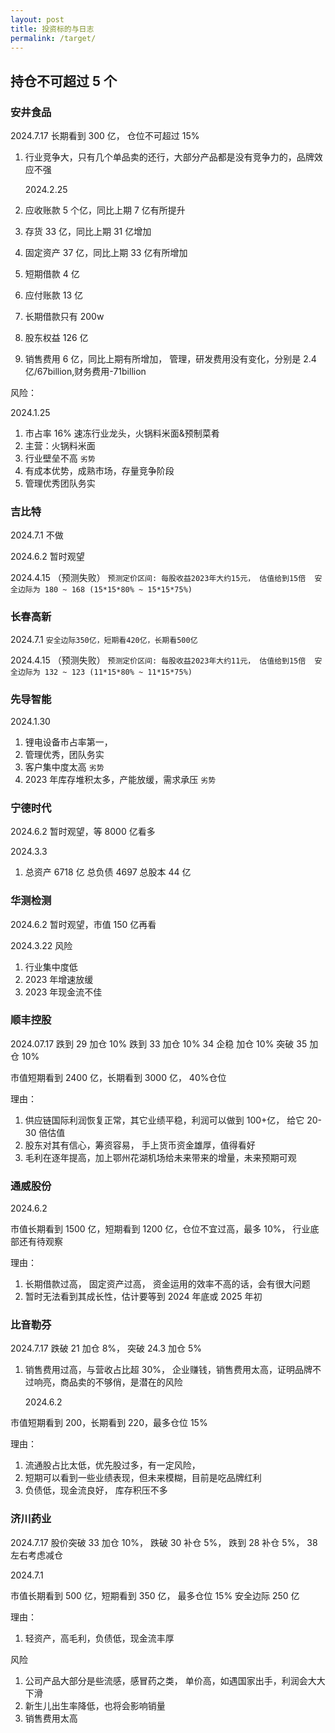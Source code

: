 ```yaml
---
layout: post
title: 投资标的与日志
permalink: /target/
---
```


## 持仓不可超过 5 个

### 安井食品

2024.7.17 长期看到 300 亿， 仓位不可超过 15%

1. 行业竞争大，只有几个单品卖的还行，大部分产品都是没有竞争力的，品牌效应不强

   2024.2.25

2. 应收账款 5 个亿，同比上期 7 亿有所提升
3. 存货 33 亿，同比上期 31 亿增加
4. 固定资产 37 亿，同比上期 33 亿有所增加
5. 短期借款 4 亿
6. 应付账款 13 亿
7. 长期借款只有 200w
8. 股东权益 126 亿
9. 销售费用 6 亿，同比上期有所增加， 管理，研发费用没有变化，分别是 2.4 亿/67billion,财务费用-71billion

风险：

2024.1.25

1. 市占率 16% 速冻行业龙头，火锅料米面&预制菜肴
2. 主营：火锅料米面
3. 行业壁垒不高 `劣势`
4. 有成本优势，成熟市场，存量竞争阶段
5. 管理优秀团队务实

### 吉比特

2024.7.1 不做

2024.6.2 暂时观望

2024.4.15 （预测失败）
`预测定价区间: 每股收益2023年大约15元， 估值给到15倍  安全边际为 180 ~ 168 (15*15*80% ~ 15*15*75%)`

### 长春高新

2024.7.1
`安全边际350亿，短期看420亿，长期看500亿`

2024.4.15 （预测失败）
`预测定价区间: 每股收益2023年大约11元， 估值给到15倍  安全边际为 132 ~ 123 (11*15*80% ~ 11*15*75%)`

### 先导智能

2024.1.30

1. 锂电设备市占率第一，
2. 管理优秀，团队务实
3. 客户集中度太高 `劣势`
4. 2023 年库存堆积太多，产能放缓，需求承压 `劣势`

### 宁德时代

2024.6.2 暂时观望，等 8000 亿看多

2024.3.3

1. 总资产 6718 亿 总负债 4697 总股本 44 亿

### 华测检测

2024.6.2 暂时观望，市值 150 亿再看

2024.3.22
风险

1. 行业集中度低
2. 2023 年增速放缓
3. 2023 年现金流不佳

### 顺丰控股

2024.07.17
跌到 29 加仓 10%
跌到 33 加仓 10%
34 企稳 加仓 10%
突破 35 加仓 10%

市值短期看到 2400 亿，长期看到 3000 亿， 40%仓位

理由：

1. 供应链国际利润恢复正常，其它业绩平稳，利润可以做到 100+亿， 给它 20-30 倍估值
2. 股东对其有信心，筹资容易， 手上货币资金雄厚，值得看好
3. 毛利在逐年提高，加上鄂州花湖机场给未来带来的增量，未来预期可观

### 通威股份

2024.6.2

市值长期看到 1500 亿，短期看到 1200 亿，仓位不宜过高，最多 10%， 行业底部还有待观察

理由：

1. 长期借款过高， 固定资产过高， 资金运用的效率不高的话，会有很大问题
2. 暂时无法看到其成长性，估计要等到 2024 年底或 2025 年初

### 比音勒芬

2024.7.17
跌破 21 加仓 8%，
突破 24.3 加仓 5%

1. 销售费用过高，与营收占比超 30%， 企业赚钱，销售费用太高，证明品牌不过响亮，商品卖的不够俏，是潜在的风险

   2024.6.2

市值短期看到 200，长期看到 220，最多仓位 15%

理由：

1. 流通股占比太低，优先股过多，有一定风险，
2. 短期可以看到一些业绩表现，但未来模糊，目前是吃品牌红利
3. 负债低，现金流良好， 库存积压不多

### 济川药业

2024.7.17
股价突破 33 加仓 10%，
跌破 30 补仓 5%，
跌到 28 补仓 5%，
38 左右考虑减仓

2024.7.1

市值长期看到 500 亿，短期看到 350 亿， 最多仓位 15% 安全边际 250 亿

理由：

1. 轻资产，高毛利，负债低，现金流丰厚

风险

1. 公司产品大部分是些流感，感冒药之类， 单价高，如遇国家出手，利润会大大下滑
2. 新生儿出生率降低，也将会影响销量
3. 销售费用太高
